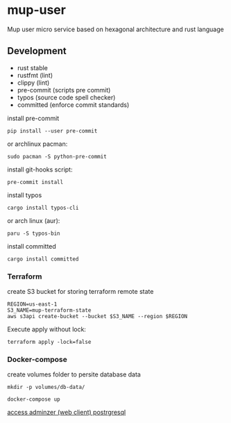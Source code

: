 # mup-user

Mup user micro service based on hexagonal architecture and rust language

## Development

- rust stable
- rustfmt (lint)
- clippy (lint)
- pre-commit (scripts pre commit)
- typos (source code spell checker)
- committed (enforce commit standards)

install pre-commit

```
pip install --user pre-commit
```

or archlinux pacman:

```
sudo pacman -S python-pre-commit
```

install git-hooks script:

```
pre-commit install
```

install typos

```
cargo install typos-cli
```

or arch linux (aur):

```
paru -S typos-bin
```

install committed

```
cargo install committed
```

### Terraform

create S3 bucket for storing terraform remote state

```
REGION=us-east-1
S3_NAME=mup-terraform-state
aws s3api create-bucket --bucket $S3_NAME --region $REGION
```

Execute apply without lock:

```
terraform apply -lock=false
```

### Docker-compose

create volumes folder to persite database data

```
mkdir -p volumes/db-data/
```

```
docker-compose up
```

[access adminzer (web client) postrgresql](http://localhost:8081)
